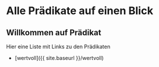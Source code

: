 # Alle Prädikate auf einen Blick

## Willkommen auf Prädikat

Hier eine Liste mit Links zu den Prädikaten

- [wertvoll]({{ site.baseurl }}/wertvoll)
